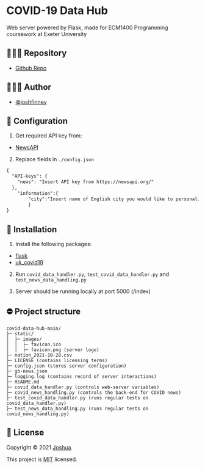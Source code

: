 
# COVID-19 Data Hub

Web server powered by Flask, made for ECM1400 Programming coursework at Exeter University


## 👨🏽‍💻 Repository

- [Github Repo](https://github.com/joshfinney/COVID-19-Data-Hub)
## 👨🏽‍🎓 Author

- [@joshfinney](https://github.com/joshfinney)


## 📰 Configuration

1. Get required API key from:
- [NewsAPI](https://newsapi.org/)

2. Replace fields in ``` ./config.json ```
 
 

```html
{
  "API-keys": {
    "news": "Insert API key from https://newsapi.org/"
  },
	"information":{
		"city":"Insert name of English city you would like to personalise web page with"
		}
}
```


## 🚀 Installation

1. Install the following packages:
- [flask](https://flask.palletsprojects.com/en/2.0.x/)
- [uk_covid19](https://github.com/publichealthengland/coronavirus-dashboard-api-python-sdk)

2. Run `covid_data_handler.py`, `test_covid_data_handler.py` and `test_news_data_handling.py`

3. Server should be running locally at port 5000 (/index)
    
## ⛔️ Project structure
```
covid-data-hub-main/
├─ static/
│  ├─ images/
│  │  ├─ favicon.ico
│  │  ├─ favicon.png (server logo)
├─ nation_2021-10-28.csv
├─ LICENSE (contains licensing terms)
├─ config.json (stores server configuration)
├─ gb-news.json
├─ logging.log (contains record of server interactions)
├─ README.md
├─ covid_data_handler.py (controls web-server variables)
├─ covid_news_handling.py (controls the back-end for COVID news)
├─ test_covid_data_handler.py (runs regular tests on covid_data_handler.py)
├─ test_news_data_handling.py (runs regular tests on covid_news_handling.py)
```


## 📝 License
Copyright © 2021 [Joshua](https://github.com/joshfinney).

This project is [MIT](https://choosealicense.com/licenses/mit/) licensed.
